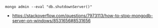 `mongo admin --eval "db.shutdownServer()"`

- https://stackoverflow.com/questions/7973113/how-to-stop-mongodb-server-on-windows/8531656#8531656
